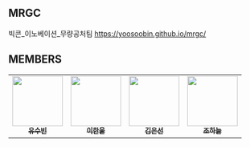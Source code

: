 ## MRGC
빅콘_이노베이션_무량공처팀
https://yoosoobin.github.io/mrgc/


## MEMBERS
<table>
  <tr>
      <td align="center"><a href="https://github.com/yoosoobin"><img src="https://avatars.githubusercontent.com/u/76245088?v=4" width="100" height="100"><br /><sub><b>유수빈</b></sub></td>
      <td align="center"><a href="https://github.com/h-albert-lee"><img src="https://avatars.githubusercontent.com/u/88315152?v=4" width="100" height="100"><br /><sub><b>이한울</b></sub></td>
      <td align="center"><a href="https://github.com/sun1187"><img src="https://avatars.githubusercontent.com/u/70509258?v=4" width="100" height="100"><br /><sub><b>김은선</b></sub></td>
      <td align="center"><a href="https://github.com/jo999999"><img src="https://avatars.githubusercontent.com/u/77534419?v=4" width="100" height="100"><br /><sub><b>조하늘</b></sub></td> 
     </tr>
</table>
